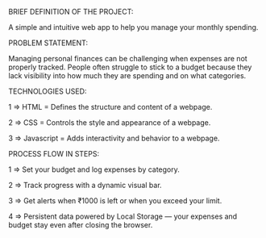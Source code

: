 BRIEF DEFINITION OF THE PROJECT:

A simple and intuitive web app to help you manage your monthly spending.

PROBLEM STATEMENT:

Managing personal finances can be challenging when expenses are not properly tracked. People often struggle to stick to a budget because they lack visibility into how much they are spending and on what categories.

TECHNOLOGIES USED:

1 => HTML = Defines the structure and content of a webpage.

2 => CSS = Controls the style and appearance of a webpage.

3 => Javascript = Adds interactivity and behavior to a webpage.


PROCESS FLOW IN STEPS:

1 => Set your budget and log expenses by category.

2 => Track progress with a dynamic visual bar.

3 => Get alerts when ₹1000 is left or when you exceed your limit.

4 => Persistent data powered by Local Storage — your expenses and budget stay even after closing the browser.
